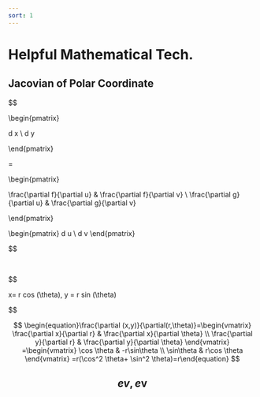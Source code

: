 ```yaml
---
sort: 1
---
```


# Helpful Mathematical Tech.

## Jacovian of Polar Coordinate

$$ 

\begin{pmatrix} 

d x \\ d y 

\end{pmatrix}

=

\begin{pmatrix} 

\frac{\partial f}{\partial u} & \frac{\partial f}{\partial v} \\ 
\frac{\partial g}{\partial u} & \frac{\partial g}{\partial v} 

\end{pmatrix} 

\begin{pmatrix} d u \\ d v 
\end{pmatrix}

$$ 

<br>


$$ 

x= r cos (\theta), y = r sin (\theta)

$$ 

$$
\begin{equation}\frac{\partial (x,y)}{\partial(r,\theta)}=\begin{vmatrix} \frac{\partial x}{\partial r} & \frac{\partial x}{\partial \theta} \\ \frac{\partial y}{\partial r} & \frac{\partial y}{\partial \theta} \end{vmatrix} =\begin{vmatrix} \cos \theta & -r\sin\theta \\ \sin\theta & r\cos \theta \end{vmatrix} =r(\cos^2 \theta+ \sin^2 \theta)=r\end{equation}
$$











## $$ev, e \textbf{v} $$
